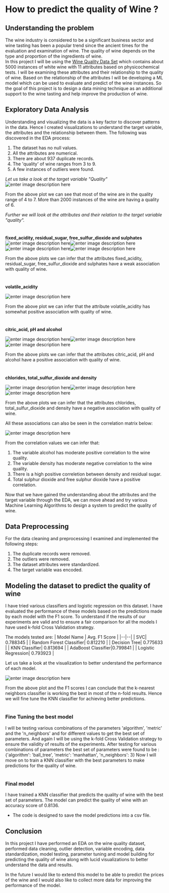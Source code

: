 # How to predict the quality of Wine ?

## Understanding the problem
The wine industry is considered to be a significant business sector and wine tasting has been a popular trend since the ancient times for the evaluation and examination of wine. The quality of wine depends on the type and proportion of the ingredients of wine.  
In this project I will be using the [Wine Quality Data Set](https://archive.ics.uci.edu/ml/datasets/wine+quality) which contains about 5000 instances of white wine with 11 attributes  based on physicochemical tests. I will be examining these attributes and  their relationship to the quality of wine. Based on the relationship of the attributes I will be developing a ML model which can be used to evaluate and predict of the wine instances.
So the goal of this project is to design a data mining technique as an additional support to the wine tasting and help improve the production of wine.

## Exploratory Data Analysis
Understanding and visualizing the data is a key factor to discover patterns in the data. Hence I created visualizations to understand the target variable, the attributes and the relationship between them.
The following was discovered in the EDA process:

 1. The dataset has no null values.
 2.  All the attributes are numerical.
 3. There are about 937 duplicate records.
 4. The 'quality' of wine ranges from 3 to 9.
 5. A few instances of outliers were found.

*Let us take a look at the target variable "Quality"*
![enter image description here](https://raw.githubusercontent.com/akshataupadhye/Wine-Quality-Prediction/main/Images/histogram_boxplot_target.png) 

From the above plot we can see that most of the wine are in the quality range of 4 to 7. More than 2000 instances of the wine are having  a quality of 6. 

*Further we will look at the attributes and their relation to the target variable "quality".*
#
**fixed_acidity, residual_sugar, free_sulfur_dioxide and sulphates**                   
 ![enter image description here](https://raw.githubusercontent.com/akshataupadhye/Wine-Quality-Prediction/main/Images/residual_sugar.png)![enter image description here](https://raw.githubusercontent.com/akshataupadhye/Wine-Quality-Prediction/main/Images/fixed_acidity.png)
 ![enter image description here](https://raw.githubusercontent.com/akshataupadhye/Wine-Quality-Prediction/main/Images/sulphates.png)![enter image description here](https://raw.githubusercontent.com/akshataupadhye/Wine-Quality-Prediction/main/Images/free_sulfur_dioxide.png)

From the above plots we can infer that the attributes fixed_acidity, residual_sugar, free_sulfur_dioxide and sulphates have a weak association with quality of wine.
#
**volatile_acidity**

![enter image description here](https://raw.githubusercontent.com/akshataupadhye/Wine-Quality-Prediction/main/Images/volatile_acidity.png)
 
 From the above plot we can infer that the attribute volatile_acidity has somewhat positive association with quality of wine.
 
#
 **citric_acid, pH and alcohol**
 
 ![enter image description here](https://raw.githubusercontent.com/akshataupadhye/Wine-Quality-Prediction/main/Images/pH.png)![enter image description here](https://raw.githubusercontent.com/akshataupadhye/Wine-Quality-Prediction/main/Images/alcohol.png)![enter image description here](https://raw.githubusercontent.com/akshataupadhye/Wine-Quality-Prediction/main/Images/citric_acid.png)

From the above plots we can infer that the attributes citric_acid, pH and alcohol have a positive association with quality of wine.
#
**chlorides, total_sulfur_dioxide and density**

![enter image description here](https://raw.githubusercontent.com/akshataupadhye/Wine-Quality-Prediction/main/Images/total_sulfur_dioxide.png)![enter image description here](https://raw.githubusercontent.com/akshataupadhye/Wine-Quality-Prediction/main/Images/density.png)![enter image description here](https://raw.githubusercontent.com/akshataupadhye/Wine-Quality-Prediction/main/Images/chlorides.png)

From the above plots we can infer that the attributes chlorides, total_sulfur_dioxide and density have a negative association with quality of wine.

All these associations can also be seen in the correlation matrix below:

![enter image description here](https://raw.githubusercontent.com/akshataupadhye/Wine-Quality-Prediction/main/Images/Correlation-Matrix.png)

From the correlation values we can infer that:

 1. The variable alcohol has moderate positive correlation to the wine quality. 
 2. The variable density has moderate negative correlation to the wine quality. 
 3. There is a high positive correletion between density and residual sugar. 
 4. Total sulphur dioxide and free sulphur dioxide have a positive correlation.

Now that we have gained the understanding about the attributes and the target variable through the EDA, we can move ahead and try various Machine Learning Algorithms to design a system to predict the quality of wine.

## Data Preprocessing
For the data cleaning and preprocessing I examined and  implemented the following steps:

 1. The duplicate records were removed.
 2. The outliers were removed. 
 3. The dataset attributes were standardized.  
 4. The target variable was encoded.

## Modeling the dataset to predict the quality of wine
I have tried various classifiers and logistic regression on this dataset. I have evaluated the performance of these models based on the predictions made by each model with the F1 score. To understand if the results of our experiments are valid and to ensure a fair comparison for all the models I have used k-fold Cross Validation strategy. 

The models tested are:
| Model Name | Avg. F1 Score |
|--|--|
|  SVC| 0.788345 |
|  Random Forest Classifier| 0.812210 |
|  Decision Tree| 0.775633 |
|  KNN Classifier| 0.813694 |
|  AdaBoost Classifier|0.799841 |
|  Logistic Regression| 0.793923 |

Let us take a look at the visualization to better understand the performance of each model.

![enter image description here](https://raw.githubusercontent.com/akshataupadhye/Wine-Quality-Prediction/main/Images/Models_Performance.png)


From the above plot and the F1 scores I can conclude that the k-nearest neighbors classifier is working the best in most of the n-fold results. Hence we will fine tune the KNN classifier for achieving better predictions.
#
### Fine Tuning the best model

I will be testing various combinations of the parameters 'algorithm', 'metric' and the 'n_neighbors' and for different values to get the best set of parameters. And again I will be using the k-fold Cross Validation strategy to ensure the validity of results of the experiments.
After testing for various combinations of parameters the best set of parameters were found to be : {'algorithm': 'ball_tree', 'metric': 'manhattan', 'n_neighbors': 3}
Now I will move on to train a KNN classifier with the best parameters to make predictions for the quality of wine.
#
### Final model
I have trained a KNN classifier that predicts the quality of wine with the best set of parameters. The model can predict the quality of wine with an accuracy score of 0.8136.  

 - The code is designed to save the model predictions into a csv file.

## Conclusion
In this project I have performed an EDA on the  wine quality dataset, performed data cleaning, outlier detection, variable encoding, data standardization, model testing, parameter tuning and model building for predicting the quality of wine along with lucid visualizations to better understand the data and results.

In the future I would like to extend this model to be able to predict the prices of the wine and I would also like to collect more data for improving the performance of the model.
#
